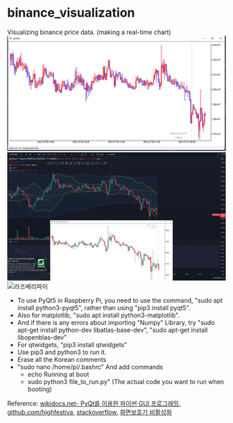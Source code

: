 # binance_visualization
Visualizing binance price data. (making a real-time chart)
![업비트 1분봉](upbit1m.png)
![바이낸스 15분봉](binance15m.png)
![라즈베리파이](rasp.png)

- To use PyQt5 in Raspberry Pi, you need to use the command, "sudo apt install python3-pyqt5", rather than using "pip3 install pyqt5".
- Also for matplotlib, "sudo apt install python3-matplotlib".
- And if there is any errors about importing "Numpy" Library, try "sudo apt-get install python-dev libatlas-base-dev", "sudo apt-get install libopenblas-dev"
- For qtwidgets, "pip3 install qtwidgets"
- Use pip3 and python3 to run it.
- Erase all the Korean comments
- "sudo nano /home/pi/.bashrc"  And add commands
  - echo Running at boot
  - sudo python3 file_to_run.py" (The actual code you want to run when booting)

Reference: [wikidocs.net- PyQt를 이용한 파이썬 GUI 프로그래밍](https://wikidocs.net/160261), [github.com/highfestiva](https://github.com/highfestiva/finplot/blob/master/finplot/examples/bitmex-ws.py), [stackoverflow](https://stackoverflow.com/), [화면보호기 비활성화](https://dalgong2.tistory.com/10)

